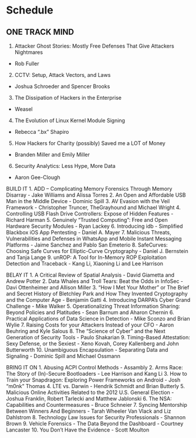 # Schedule

## ONE TRACK MIND

1. Attacker Ghost Stories: Mostly Free Defenses That Give Attackers Nightmares 
  - Rob Fuller
2. CCTV: Setup, Attack Vectors, and Laws
  - Joshua Schroeder and Spencer Brooks
3. The Dissipation of Hackers in the Enterprise
  - Weasel
4. The Evolution of Linux Kernel Module Signing
  - Rebecca “.bx” Shapiro
5. How Hackers for Charity (possibly) Saved me a LOT of Money
  - Branden Miller and Emily Miller
6. Security Analytics: Less Hype, More Data
  - Aaron Gee-Clough

BUILD IT
	1.	ADD – Complicating Memory Forensics Through Memory Disarray - Jake Williams and Alissa Torres
	2.	An Open and Affordable USB Man in the Middle Device - Dominic Spill
	3.	AV Evasion with the Veil Framework - Christopher Truncer, TheGrayhound and Michael Wright
	4.	Controlling USB Flash Drive Controllers: Expose of Hidden Features - Richard Harman
	5.	Genuinely “Trusted Computing”: Free and Open Hardware Security Modules - Ryan Lackey
	6.	Introducing idb - Simplified Blackbox iOS App Pentesting - Daniel A. Mayer
	7.	Malicious Threats, Vulnerabilities and Defenses in WhatsApp and Mobile Instant Messaging Platforms - Jaime Sanchez and Pablo San Emeterio
	8.	SafeCurves: Choosing Safe Curves for Elliptic-Curve Cryptography - Daniel J. Bernstein and Tanja Lange
	9.	unROP: A Tool for In-Memory ROP Exploitation Detection and Traceback - Kang Li, Xiaoning Li and Lee Harrison

BELAY IT
	1.	A Critical Review of Spatial Analysis - David Giametta and Andrew Potter
	2.	Data Whales and Troll Tears: Beat the Odds in InfoSec - Davi Ottenheimer and Allison Miller
	3.	“How I Met Your Mother” or The Brief and Secret History of Bletchley Park and How They Invented Cryptography and the Computer Age - Benjamin Gatti
	4.	Introducing DARPA’s Cyber Grand Challenge - Mike Walker
	5.	Operationalizing Threat Information Sharing: Beyond Policies and Platitudes - Sean Barnum and Aharon Chernin
	6.	Practical Applications of Data Science in Detection - Mike Sconzo and Brian Wylie
	7.	Raising Costs for your Attackers Instead of your CFO - Aaron Beuhring and Kyle Salous
	8.	The “Science of Cyber” and the Next Generation of Security Tools - Paulo Shakarian
	9.	Timing-Based Attestation: Sexy Defense, or the Sexiest - Xeno Kovah, Corey Kallenberg and John Butterworth
	10.	Unambiguous Encapsulation - Separating Data and Signaling - Dominic Spill and Michael Ossmann

BRING IT ON
	1.	Abusing ACPI Control Methods - Assambly
	2.	Arms Race: The Story of (In)-Secure Bootloaders - Lee Harrison and Kang Li
	3.	How to Train your Snapdragon: Exploring Power Frameworks on Android - Josh “m0nk” Thomas
	4.	LTE vs. Darwin - Hendrik Schmidt and Brian Butterly
	5.	Malicious Online Activities Related to the 2012 U.S. General Election - Joshua Franklin, Robert Tarlecki and Matthew Jablonski
	6.	The NSA: Capabilities and Countermeasures - Bruce Schneier
	7.	Syncing Mentorship Between Winners And Beginners - Tarah Wheeler Van Vlack and Liz Dahlstrom
	8.	Technology Law Issues for Security Professionals - Shannon Brown
	9.	Vehicle Forensics - The Data Beyond the Dashboard - Courtney Lancaster
	10.	You Don’t Have the Evidence - Scott Moulton
